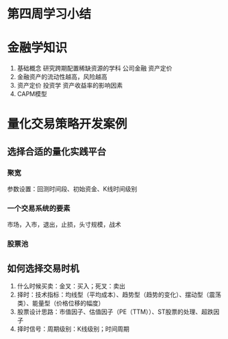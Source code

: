 # 第四周学习小结

# 金融学知识

1. 基础概念 研究跨期配置稀缺资源的学科 公司金融 资产定价
2. 金融资产的流动性越高，风险越高
3. 资产定价 投资学 资产收益率的影响因素
4. CAPM模型

# 量化交易策略开发案例

## 选择合适的量化实践平台

### 聚宽

参数设置：回测时间段、初始资金、K线时间级别

### 一个交易系统的要素

市场，入市，退出，止损，头寸规模，战术

### 股票池

## 如何选择交易时机

1. 什么时候买卖：金叉：买入；死叉：卖出
2. 择时：技术指标：均线型（平均成本）、趋势型（趋势的变化）、摆动型（震荡类）、能量型（价格位移的幅度）
3. 股票设计思路：市值因子、估值因子（PE（TTM））、ST股票的处理、超跌因子
4. 择时信号：周期级别：K线级别；时间周期

